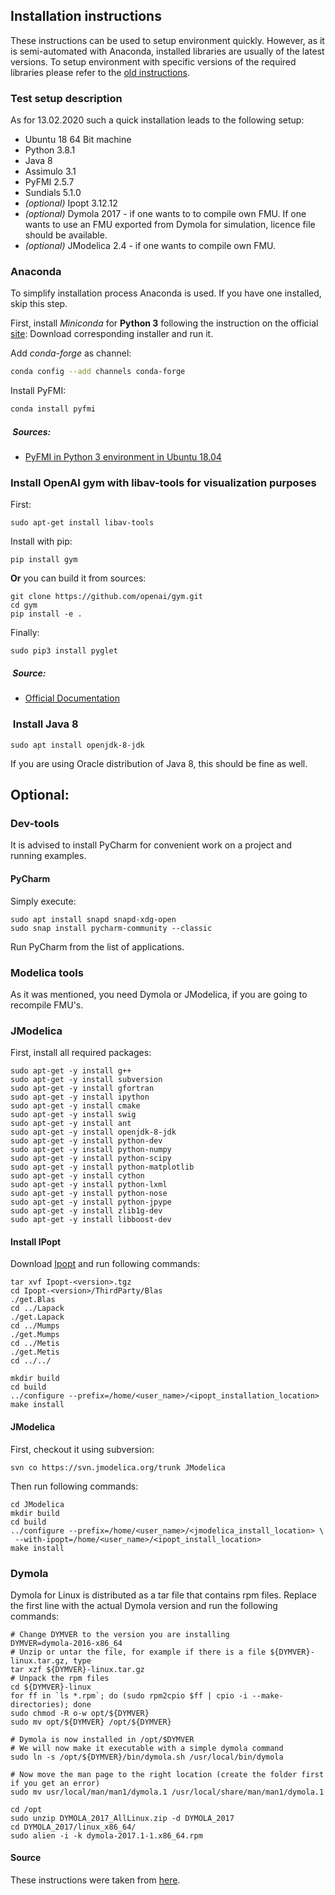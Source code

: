## Installation instructions
These instructions can be used to setup environment quickly. However, as it is semi-automated with Anaconda,
installed libraries are usually of the latest versions.
To setup environment with specific versions of the required libraries
please refer to the [old instructions](https://github.com/ucuapps/modelicagym/blob/master/docs/install_old.md).


### Test setup description
As for 13.02.2020 such a quick installation leads to the following setup:

* Ubuntu 18 64 Bit machine
* Python 3.8.1
* Java 8
* Assimulo 3.1
* PyFMI 2.5.7
* Sundials 5.1.0
* *(optional)* Ipopt 3.12.12
* *(optional)* Dymola 2017 - if one wants to to compile own FMU. 
If one wants to use an FMU exported from Dymola for simulation, licence file should be available.
* *(optional)* JModelica 2.4 - if one wants to compile own FMU.


### Anaconda
To simplify installation process Anaconda is used. If you have one installed, skip this step.

First, install *Miniconda* for **Python 3** following the instruction on the official [site](https://docs.conda.io/en/latest/miniconda.html):
Download corresponding installer and run it.

Add *conda-forge* as channel:
```bash
conda config --add channels conda-forge
```

Install PyFMI:
```bash
conda install pyfmi
```

#####  Sources: 
* [PyFMI in Python 3 environment in Ubuntu 18.04](https://stackoverflow.com/questions/59582257/pyfmi-in-python-3-environment-in-ubuntu-18-04)

### Install OpenAI gym with libav-tools for visualization purposes

First:

    sudo apt-get install libav-tools
    
Install with pip:    

    pip install gym

**Or** you can build it from sources:

	git clone https://github.com/openai/gym.git
	cd gym
	pip install -e .

Finally:

	sudo pip3 install pyglet

#####  Source: 
*  [Official Documentation](http://gym.openai.com/docs/#installation)


###  Install Java 8
    sudo apt install openjdk-8-jdk
If you are using Oracle distribution of Java 8, this should be fine as well.

## Optional:
### Dev-tools
It is advised to install PyCharm for convenient work on a project and running examples.

#### PyCharm
Simply execute:

    sudo apt install snapd snapd-xdg-open
    sudo snap install pycharm-community --classic

Run PyCharm from the list of applications.

### Modelica tools 
	
As it was mentioned, you need Dymola or JModelica, if you are going to recompile FMU's.

### JModelica
First, install all required packages:

    sudo apt-get -y install g++
    sudo apt-get -y install subversion
    sudo apt-get -y install gfortran
    sudo apt-get -y install ipython
    sudo apt-get -y install cmake
    sudo apt-get -y install swig
    sudo apt-get -y install ant
    sudo apt-get -y install openjdk-8-jdk
    sudo apt-get -y install python-dev
    sudo apt-get -y install python-numpy
    sudo apt-get -y install python-scipy
    sudo apt-get -y install python-matplotlib
    sudo apt-get -y install cython
    sudo apt-get -y install python-lxml
    sudo apt-get -y install python-nose
    sudo apt-get -y install python-jpype
    sudo apt-get -y install zlib1g-dev
    sudo apt-get -y install libboost-dev

#### Install IPopt
Download [Ipopt](https://www.coin-or.org/download/source/Ipopt/) and run following commands:

    tar xvf Ipopt-<version>.tgz
    cd Ipopt-<version>/ThirdParty/Blas
    ./get.Blas
    cd ../Lapack
    ./get.Lapack
    cd ../Mumps
    ./get.Mumps
    cd ../Metis
    ./get.Metis
    cd ../../
    
    mkdir build
    cd build
    ../configure --prefix=/home/<user_name>/<ipopt_installation_location>
    make install

#### JModelica
First, checkout it using subversion:
    
    svn co https://svn.jmodelica.org/trunk JModelica

Then run following commands:

    cd JModelica
    mkdir build
    cd build
    ../configure --prefix=/home/<user_name>/<jmodelica_install_location> \
     --with-ipopt=/home/<user_name>/<ipopt_install_location>
    make install
    
### Dymola

Dymola for Linux is distributed as a tar file that contains rpm files. 
Replace the first line with the actual Dymola version and run the following commands:

    # Change DYMVER to the version you are installing
    DYMVER=dymola-2016-x86_64
    # Unzip or untar the file, for example if there is a file ${DYMVER}-linux.tar.gz, type
    tar xzf ${DYMVER}-linux.tar.gz
    # Unpack the rpm files
    cd ${DYMVER}-linux
    for ff in `ls *.rpm`; do (sudo rpm2cpio $ff | cpio -i --make-directories); done
    sudo chmod -R o-w opt/${DYMVER}
    sudo mv opt/${DYMVER} /opt/${DYMVER}

    # Dymola is now installed in /opt/$DYMVER  
    # We will now make it executable with a simple dymola command
    sudo ln -s /opt/${DYMVER}/bin/dymola.sh /usr/local/bin/dymola

    # Now move the man page to the right location (create the folder first if you get an error)
    sudo mv usr/local/man/man1/dymola.1 /usr/local/share/man/man1/dymola.1

	cd /opt
	sudo unzip DYMOLA_2017_AllLinux.zip -d DYMOLA_2017
	cd DYMOLA_2017/linux_x86_64/
	sudo alien -i -k dymola-2017.1-1.x86_64.rpm

#### Source
These instructions were taken from [here](https://simulationresearch.lbl.gov/modelica/installDymolaLinux.html).


